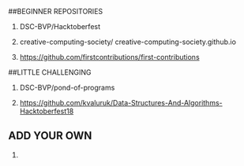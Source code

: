 ##BEGINNER REPOSITORIES

1. DSC-BVP/Hacktoberfest

 
2. creative-computing-society/
    creative-computing-society.github.io

3. https://github.com/firstcontributions/first-contributions



##LITTLE CHALLENGING

1. DSC-BVP/pond-of-programs

2. https://github.com/kvaluruk/Data-Structures-And-Algorithms-Hacktoberfest18

## ADD YOUR OWN

1. 